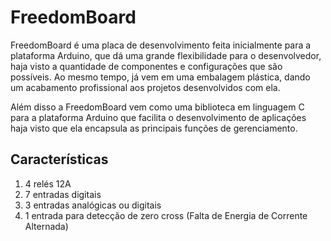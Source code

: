 # FreedomBoard

FreedomBoard é uma placa de desenvolvimento feita inicialmente para a plataforma Arduino, que dá
uma grande flexibilidade para o desenvolvedor, haja visto a quantidade de componentes e configurações
que são possíveis. Ao mesmo tempo, já vem em uma embalagem plástica, dando um acabamento profissional 
aos projetos desenvolvidos com ela.

Além disso a FreedomBoard vem como uma biblioteca em linguagem C para a plataforma Arduino que facilita
o desenvolvimento de aplicações haja visto que ela encapsula as principais funções de gerenciamento.

## Características

1. 4 relés 12A
2. 7 entradas digitais
3. 3 entradas analógicas ou digitais
4. 1 entrada para detecção de zero cross (Falta de Energia de Corrente Alternada)



